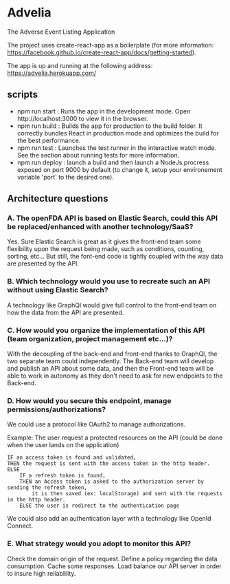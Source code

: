 # Advelia
The Adverse Event Listing Application

The project uses create-react-app as a boilerplate (for more information: https://facebook.github.io/create-react-app/docs/getting-started).

The app is up and running at the following address: https://advelia.herokuapp.com/

## scripts

* npm run start : Runs the app in the development mode. Open http://localhost:3000 to view it in the browser.
* npm run build : Builds the app for production to the build folder. It correctly bundles React in production mode and optimizes the build for the best performance. 
* npm run test : Launches the test runner in the interactive watch mode. See the section about running tests for more information.
* npm run deploy : launch a build and then launch a NodeJs procress exposed on port 9000 by default (to change it, setup your environement variable 'port' to the desired one).

## Architecture questions

### A. The openFDA API is based on Elastic Search, could this API be replaced/enhanced with another technology/SaaS?

Yes. Sure Elastic Search is great as it gives the front-end team some flexibility upon the request being made, such as conditions, counting, sorting, etc... But still, the font-end code is tightly coupled with the way data are presented by the API.

### B. Which technology would you use to recreate such an API without using Elastic Search?

A technology like GraphQl would give full control to the front-end team on how the data from the API are presented.


### C. How would you organize the implementation of this API (team organization, project management etc...)?

With the decoupling of the back-end and front-end thanks to GraphQl, the two separate team could independently. 
The Back-end team will develop and publish an API about some data, and then the Front-end team will be able to work in autonomy as they don't need to ask for new endpoints to the Back-end.


### D. How would you secure this endpoint, manage permissions/authorizations?

We could use a protocol like OAuth2 to manage authorizations.

Example: The user request a protected resources on the API (could be done when the user lands on the application)

    IF an access token is found and validated, 
    THEN the request is sent with the access token in the http header.
    ELSE 
        IF a refresh token is found,
        THEN an Access token is asked to the authorization server by sending the refresh token, 
            it is then saved (ex: localStorage) and sent with the requests in the http header.
        ELSE the user is redirect to the authentication page

We could also add an authentication layer with a technology like OpenId Connect.


### E. What strategy would you adopt to monitor this API?

Check the domain origin of the request.
Define a policy regarding the data consumption.
Cache some responses.
Load balance our API server in order to insure high reliablility.

